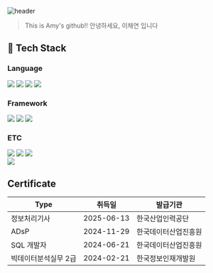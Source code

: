 ![header](https://capsule-render.vercel.app/api?type=blur&text=Welcome!&color=gradient&fontColor=d6ace6)
> This is Amy's github!!   안녕하세요, 이채연 입니다

<!--
**amy010510/amy010510** is a ✨ _special_ ✨ repository because its `README.md` (this file) appears on your GitHub profile.
Here are some ideas to get you started:
- Hi there 👋
- 🔭 I’m currently working on ...
- 🌱 I’m currently learning ...
- 👯 I’m looking to collaborate on ...
- 🤔 I’m looking for help with ...
- 💬 Ask me about ...
- 📫 How to reach me: ...
- 😄 Pronouns: ...
- ⚡ Fun fact: ...
-->

<div>
  
## 🐍 Tech Stack

### Language
  
<!--Python-->
<img src="https://img.shields.io/badge/Python-3776AB?style=flat-square&logo=Python&logoColor=white"/>
<!--JavaScript-->
<img src="https://img.shields.io/badge/JavaScript-F7DF1E?style=flat-square&logo=JavaScript&logoColor=white"/>
<!--HTML5-->
<img src="https://img.shields.io/badge/HTML5-E34F26?style=flat-square&logo=HTML5&logoColor=white"/>
<!--CSS-->
<img src="https://img.shields.io/badge/CSS3-1572B6?style=flat-square&logo=CSS3&logoColor=white"/>
<br/>

### Framework
  <!--Django-->
  <img src="https://img.shields.io/badge/Django-092E20?style=flat-square&logo=Django&logoColor=white"/>
  <!--React-->
  <img src="https://img.shields.io/badge/React-61DAFB?style=flat-square&logo=React&logoColor=white&Color=white"/>
    <!--Vue.js-->
  <img src="https://img.shields.io/badge/Vue.js-4FC08D?style=flat-square&logo=Vue.js&logoColor=white&Color=white"/>
  <br/>

### ETC
  <!--MySQL-->
  <img src="https://img.shields.io/badge/MySQL-4479A1?style=flat-square&logo=MySQL&logoColor=white"/>
    <!--Postman-->
  <img src="https://img.shields.io/badge/Postman-FF6C37?style=flat-square&logo=Postman&logoColor=white"/>
    <!--SQLite-->
  <img src="https://img.shields.io/badge/SQLite-003B57?style=flat-square&logo=SQLite&logoColor=white"/>
<br/>
<!--Notion-->
  <img src="https://img.shields.io/badge/Notion-000000?style=flat-square&logo=Notion&logoColor=white"/>
  
  <br/>

## Certificate
| Type | 취득일 | 발급기관|
|------|--------|-----------|
| 정보처리기사 | 2025-06-13 | 한국산업인력공단 |
| ADsP | 2024-11-29 | 한국데이터산업진흥원 |
| SQL 개발자 | 2024-06-21 | 한국데이터산업진흥원|
| 빅데이터분석실무 2급 | 2024-02-21 | 한국정보인재개발원 |


</div>
